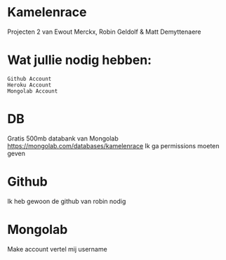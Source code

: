 Kamelenrace
===========

Projecten 2 van Ewout Merckx, Robin Geldolf &amp; Matt Demyttenaere

# Wat jullie nodig hebben:
	Github Account
	Heroku Account
	Mongolab Account

# DB
Gratis 500mb databank van Mongolab
https://mongolab.com/databases/kamelenrace
Ik ga permissions moeten geven

# Github
Ik heb gewoon de github van robin nodig

# Mongolab
Make account vertel mij username
